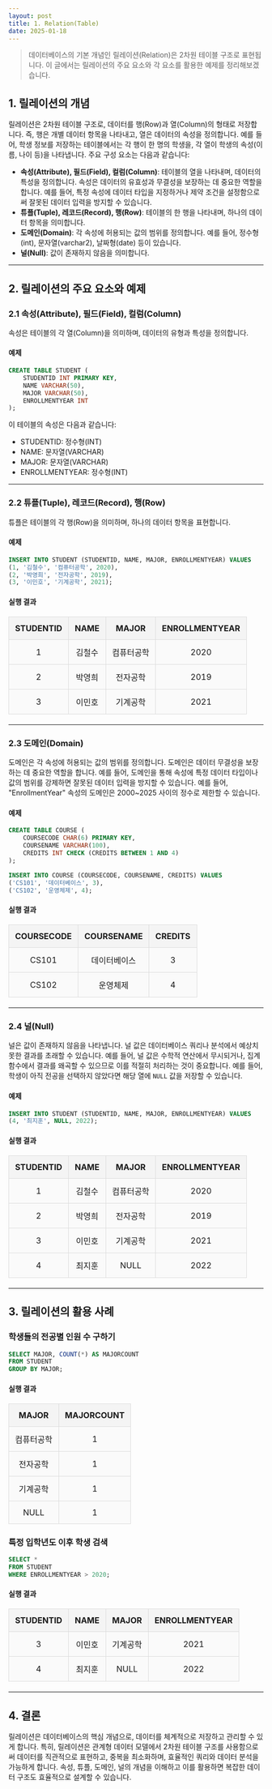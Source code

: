```yaml
---
layout: post
title: 1. Relation(Table)
date: 2025-01-18
---
```


> 데이터베이스의 기본 개념인 릴레이션(Relation)은 2차원 테이블 구조로 표현됩니다. 이 글에서는 릴레이션의 주요 요소와 각 요소를 활용한 예제를 정리해보겠습니다.

## 1. 릴레이션의 개념

릴레이션은 2차원 테이블 구조로, 데이터를 행(Row)과 열(Column)의 형태로 저장합니다. 즉, 행은 개별 데이터 항목을 나타내고, 열은 데이터의 속성을 정의합니다. 예를 들어, 학생 정보를 저장하는 테이블에서는 각 행이 한 명의 학생을, 각 열이 학생의 속성(이름, 나이 등)을 나타냅니다. 주요 구성 요소는 다음과 같습니다:

- **속성(Attribute), 필드(Field), 컬럼(Column)**: 테이블의 열을 나타내며, 데이터의 특성을 정의합니다. 속성은 데이터의 유효성과 무결성을 보장하는 데 중요한 역할을 합니다. 예를 들어, 특정 속성에 데이터 타입을 지정하거나 제약 조건을 설정함으로써 잘못된 데이터 입력을 방지할 수 있습니다.
- **튜플(Tuple), 레코드(Record), 행(Row)**: 테이블의 한 행을 나타내며, 하나의 데이터 항목을 의미합니다.
- **도메인(Domain)**: 각 속성에 허용되는 값의 범위를 정의합니다. 예를 들어, 정수형(int), 문자열(varchar2), 날짜형(date) 등이 있습니다.
- **널(Null)**: 값이 존재하지 않음을 의미합니다.

---

## 2. 릴레이션의 주요 요소와 예제

### 2.1 속성(Attribute), 필드(Field), 컬럼(Column)

속성은 테이블의 각 열(Column)을 의미하며, 데이터의 유형과 특성을 정의합니다.

#### 예제
```sql
CREATE TABLE STUDENT (
    STUDENTID INT PRIMARY KEY,
    NAME VARCHAR(50),
    MAJOR VARCHAR(50),
    ENROLLMENTYEAR INT
);
```

이 테이블의 속성은 다음과 같습니다:
- STUDENTID: 정수형(INT)
- NAME: 문자열(VARCHAR)
- MAJOR: 문자열(VARCHAR)
- ENROLLMENTYEAR: 정수형(INT)

---

### 2.2 튜플(Tuple), 레코드(Record), 행(Row)

튜플은 테이블의 각 행(Row)을 의미하며, 하나의 데이터 항목을 표현합니다.

#### 예제
```sql
INSERT INTO STUDENT (STUDENTID, NAME, MAJOR, ENROLLMENTYEAR) VALUES
(1, '김철수', '컴퓨터공학', 2020),
(2, '박영희', '전자공학', 2019),
(3, '이민호', '기계공학', 2021);
```

#### 실행 결과
<style>
  table {
    width: 100%;
    border-collapse: collapse;
    margin: 20px 0;
  }

  th, td {
    border: 2px solid #333;
    padding: 12px;
    text-align: center;
  }

  th {
    background-color: #f4f4f4;
    font-weight: bold;
  }

  td {
    background-color: #fafafa;
  }

  table th, table td {
    border: 1px solid #ddd;
  }
</style>

<table>
  <thead>
    <tr>
      <th>STUDENTID</th>
      <th>NAME</th>
      <th>MAJOR</th>
      <th>ENROLLMENTYEAR</th>
    </tr>
  </thead>
  <tbody>
    <tr>
      <td>1</td>
      <td>김철수</td>
      <td>컴퓨터공학</td>
      <td>2020</td>
    </tr>
    <tr>
      <td>2</td>
      <td>박영희</td>
      <td>전자공학</td>
      <td>2019</td>
    </tr>
    <tr>
      <td>3</td>
      <td>이민호</td>
      <td>기계공학</td>
      <td>2021</td>
    </tr>
  </tbody>
</table>


---

### 2.3 도메인(Domain)

도메인은 각 속성에 허용되는 값의 범위를 정의합니다. 도메인은 데이터 무결성을 보장하는 데 중요한 역할을 합니다. 예를 들어, 도메인을 통해 속성에 특정 데이터 타입이나 값의 범위를 강제하면 잘못된 데이터 입력을 방지할 수 있습니다. 예를 들어, "EnrollmentYear" 속성의 도메인은 2000~2025 사이의 정수로 제한할 수 있습니다.

#### 예제
```sql
CREATE TABLE COURSE (
    COURSECODE CHAR(6) PRIMARY KEY,
    COURSENAME VARCHAR(100),
    CREDITS INT CHECK (CREDITS BETWEEN 1 AND 4)
);

INSERT INTO COURSE (COURSECODE, COURSENAME, CREDITS) VALUES
('CS101', '데이터베이스', 3),
('CS102', '운영체제', 4);
```

#### 실행 결과
<table>
  <thead>
    <tr>
      <th>COURSECODE</th>
      <th>COURSENAME</th>
      <th>CREDITS</th>
    </tr>
  </thead>
  <tbody>
    <tr>
      <td>CS101</td>
      <td>데이터베이스</td>
      <td>3</td>
    </tr>
    <tr>
      <td>CS102</td>
      <td>운영체제</td>
      <td>4</td>
    </tr>
  </tbody>
</table>

---

### 2.4 널(Null)

널은 값이 존재하지 않음을 나타냅니다. 널 값은 데이터베이스 쿼리나 분석에서 예상치 못한 결과를 초래할 수 있습니다. 예를 들어, 널 값은 수학적 연산에서 무시되거나, 집계 함수에서 결과를 왜곡할 수 있으므로 이를 적절히 처리하는 것이 중요합니다. 예를 들어, 학생이 아직 전공을 선택하지 않았다면 해당 열에 `NULL` 값을 저장할 수 있습니다.

#### 예제
```sql
INSERT INTO STUDENT (STUDENTID, NAME, MAJOR, ENROLLMENTYEAR) VALUES
(4, '최지훈', NULL, 2022);
```

#### 실행 결과
<table>
  <thead>
    <tr>
      <th>STUDENTID</th>
      <th>NAME</th>
      <th>MAJOR</th>
      <th>ENROLLMENTYEAR</th>
    </tr>
  </thead>
  <tbody>
    <tr>
      <td>1</td>
      <td>김철수</td>
      <td>컴퓨터공학</td>
      <td>2020</td>
    </tr>
    <tr>
      <td>2</td>
      <td>박영희</td>
      <td>전자공학</td>
      <td>2019</td>
    </tr>
    <tr>
      <td>3</td>
      <td>이민호</td>
      <td>기계공학</td>
      <td>2021</td>
    </tr>
    <tr>
      <td>4</td>
      <td>최지훈</td>
      <td>NULL</td>
      <td>2022</td>
    </tr>
  </tbody>
</table>

---

## 3. 릴레이션의 활용 사례

### 학생들의 전공별 인원 수 구하기
```sql
SELECT MAJOR, COUNT(*) AS MAJORCOUNT
FROM STUDENT
GROUP BY MAJOR;
```

#### 실행 결과
<table>
  <thead>
    <tr>
      <th>MAJOR</th>
      <th>MAJORCOUNT</th>
    </tr>
  </thead>
  <tbody>
    <tr>
      <td>컴퓨터공학</td>
      <td>1</td>
    </tr>
    <tr>
      <td>전자공학</td>
      <td>1</td>
    </tr>
    <tr>
      <td>기계공학</td>
      <td>1</td>
    </tr>
    <tr>
      <td>NULL</td>
      <td>1</td>
    </tr>
  </tbody>
</table>

### 특정 입학년도 이후 학생 검색
```sql
SELECT *
FROM STUDENT
WHERE ENROLLMENTYEAR > 2020;
```

#### 실행 결과
<table>
  <thead>
    <tr>
      <th>STUDENTID</th>
      <th>NAME</th>
      <th>MAJOR</th>
      <th>ENROLLMENTYEAR</th>
    </tr>
  </thead>
  <tbody>
    <tr>
      <td>3</td>
      <td>이민호</td>
      <td>기계공학</td>
      <td>2021</td>
    </tr>
    <tr>
      <td>4</td>
      <td>최지훈</td>
      <td>NULL</td>
      <td>2022</td>
    </tr>
  </tbody>
</table>

---

## 4. 결론

릴레이션은 데이터베이스의 핵심 개념으로, 데이터를 체계적으로 저장하고 관리할 수 있게 합니다. 특히, 릴레이션은 관계형 데이터 모델에서 2차원 테이블 구조를 사용함으로써 데이터를 직관적으로 표현하고, 중복을 최소화하며, 효율적인 쿼리와 데이터 분석을 가능하게 합니다. 속성, 튜플, 도메인, 널의 개념을 이해하고 이를 활용하면 복잡한 데이터 구조도 효율적으로 설계할 수 있습니다.

